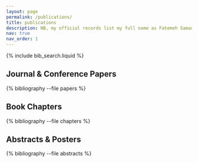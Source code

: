 ```yaml
---
layout: page
permalink: /publications/
title: publications
description: NB, my official records list my full name as Fatemeh Samadzadeh Tarighat; however, I currently publish under Aida Tarighat.
nav: true
nav_order: 1
---
```


<!-- _pages/publications.md -->

<!-- Bibsearch Feature -->

{% include bib_search.liquid %}

<div class="publications">

## Journal & Conference Papers

{% bibliography --file papers %}

## Book Chapters

{% bibliography --file chapters %}

## Abstracts & Posters

{% bibliography --file abstracts %}

</div>
